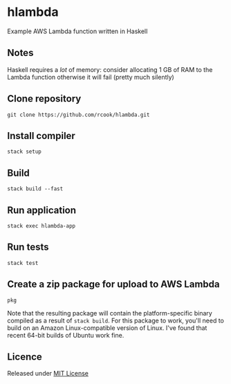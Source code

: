 # hlambda

Example AWS Lambda function written in Haskell

## Notes

Haskell requires a _lot_ of memory: consider allocating 1 GB of RAM to the Lambda function otherwise it will fail (pretty much silently)

## Clone repository

```
git clone https://github.com/rcook/hlambda.git
```

## Install compiler

```
stack setup
```

## Build

```
stack build --fast
```

## Run application

```
stack exec hlambda-app
```

## Run tests

```
stack test
```

## Create a zip package for upload to AWS Lambda

```
pkg
```

Note that the resulting package will contain the platform-specific binary compiled as a result of `stack build`. For this package to work, you'll need to build on an Amazon Linux-compatible version of Linux. I've found that recent 64-bit builds of Ubuntu work fine.

## Licence

Released under [MIT License][licence]

[licence]: LICENSE
